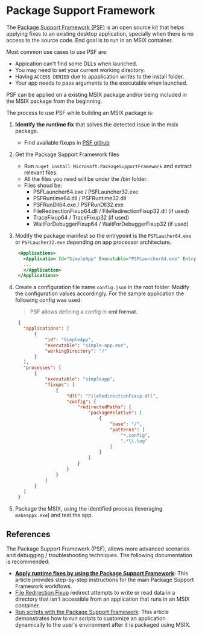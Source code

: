 # Package Support Framework

The [Package Support Framework (PSF)](https://github.com/microsoft/MSIX-PackageSupportFramework) is an open source kit that helps applying fixes to an existing desktop application, specially when there is no  access to the source code. End goal is to run in an MSIX container.

Most common use cases to use PSF are:

- Appication can't find some DLLs when launched.
- You may need to set your current working directory.
- Having `ACCESS DENIED` due to appplication writes to the install folder.
- Your app needs to pass arguments to the executable when launched.

PSF can be applied on a existing MSIX package and/or being included in the MSIX package from the beginning.

The process to use PSF while building an MSIX package is:

1. **Identify the runtime fix** that solves the detected issue in the msix package.
   * Find available fixups in [PSF github](https://github.com/Microsoft/MSIX-PackageSupportFramework)
2. Get the Package Support Framework files
   * Run `nuget install Microsoft.PackageSupportFramework` and extract relevant files.
   * All the files you need will be under the /bin folder.
   * Files shoud be:
     * PSFLauncher64.exe / PSFLauncher32.exe
     * PSFRuntime64.dll / PSFRuntime32.dll
     * PSFRunDll64.exe / PSFRunDll32.exe
     * FileRedirectionFixup64.dll / FileRedirectionFixup32.dll (if used)
     * TraceFixup64 / TraceFixup32 (if used)
     * WaitForDebuggerFixup64 / WaitForDebuggerFixup32 (if used)
3. Modify the package manifest so the entrypoint is the `PSFLaucher64.exe` or `PSFLaucher32.exe` depending on app processor architecture.

   ```xml
    <Applications>
      <Application Id="SimpleApp" Executable="PSFLauncher64.exe" EntryPoint="Windows.FullTrustApplication">
      ...
      </Application>
    </Applications>
   ```

4. Create a configuration file name `config.json` in the root folder. Modify the configuration values accordingly. For the sample application the following config was used:

   > PSF allows defining a config in **xml format**.

   ```json
    {
      "applications": [
          {
              "id": "SimpleApp",
              "executable": "simple-app.exe",
              "workingDirectory": "/"
          }
      ],
      "processes": [
          {
              "executable": "simpleapp",
              "fixups": [
                  {
                      "dll": "FileRedirectionFixup.dll",
                      "config": {
                          "redirectedPaths": {
                              "packageRelative": [
                                  {
                                      "base": "/",
                                      "patterns": [
                                          "*.config",
                                          ".*\\.log"
                                      ]
                                  }  
                              ]     
                          }
                      }
                  }
              ]
          }
      ]
    }
   ```

5. Package the MSIX, using the identified process (leveraging `makeappx.exe`) and test the app.

## References

The Package Support Framework (PSF), allows more advanced scenarios and debugging / troubleshooting techniques. The following documentation is recommended:

* **[Apply runtime fixes by using the Package Support Framework](https://docs.microsoft.com/windows/uwp/porting/package-support-framework):** This article provides step-by-step instructions for the main Package Support Framework workflows.
* [File Redirection Fixup](https://github.com/Microsoft/MSIX-PackageSupportFramework/tree/master/fixups/FileRedirectionFixup) redirect attempts to write or read data in a directory that isn't accessible from an application that runs in an MSIX container.
* [Run scripts with the Package Support Framework](https://docs.microsoft.com/windows/msix/psf/run-scripts-with-package-support-framework): This article demonstrates how to run scripts to customize an application dynamically to the user's environment after it is packaged using MSIX.
